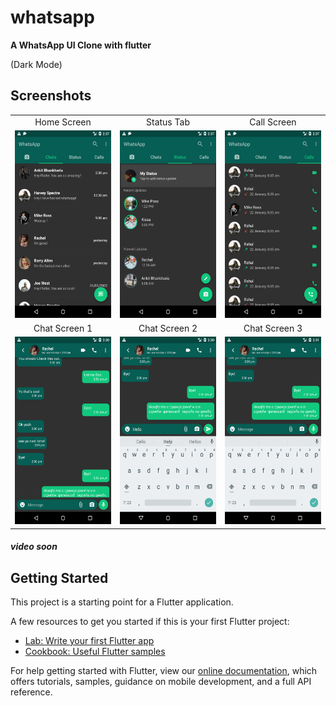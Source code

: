 # whatsapp

**A WhatsApp UI Clone with flutter**

(Dark Mode)

## Screenshots

|     |     |     |
| :-: | :-: | :-: |
| Home Screen | Status Tab | Call Screen |
| <img src="screenshots/Screenshot_1643965650.png" height="300" /> | <img src="screenshots/Screenshot_1643965656.png" height="300" /> | <img src="screenshots/Screenshot_1643965659.png" height="300" />|
| Chat Screen 1  | Chat Screen 2 | Chat Screen 3 |
| <img src="screenshots/Screenshot_1644055238.png" height="300" /> | <img src="screenshots/Screenshot_1644055259.png" height="300" /> | <img src="screenshots/Screenshot_1644055263.png" height="300" />|
#### *video soon*
## Getting Started

This project is a starting point for a Flutter application.

A few resources to get you started if this is your first Flutter project:

- [Lab: Write your first Flutter app](https://flutter.dev/docs/get-started/codelab)
- [Cookbook: Useful Flutter samples](https://flutter.dev/docs/cookbook)

For help getting started with Flutter, view our
[online documentation](https://flutter.dev/docs), which offers tutorials,
samples, guidance on mobile development, and a full API reference.
